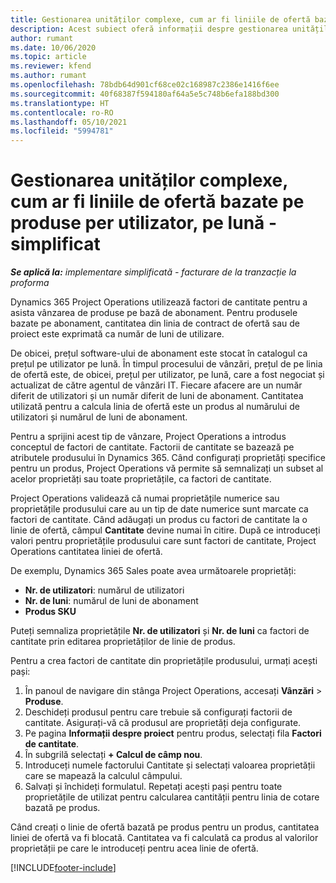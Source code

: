 ```yaml
---
title: Gestionarea unităților complexe, cum ar fi liniile de ofertă bazate pe produse per utilizator, pe lună - simplificat
description: Acest subiect oferă informații despre gestionarea unităților complexe pentru linii de ofertă bazate pe produs.
author: rumant
ms.date: 10/06/2020
ms.topic: article
ms.reviewer: kfend
ms.author: rumant
ms.openlocfilehash: 78bdb64d901cf68ce02c168987c2386e1416f6ee
ms.sourcegitcommit: 40f68387f594180af64a5e5c748b6efa188bd300
ms.translationtype: HT
ms.contentlocale: ro-RO
ms.lasthandoff: 05/10/2021
ms.locfileid: "5994781"
---
```

# <a name="managing-complex-units-such-as-per-user-per-month-for-product-based-quote-lines---lite"></a>Gestionarea unităților complexe, cum ar fi liniile de ofertă bazate pe produse per utilizator, pe lună - simplificat

_**Se aplică la:** implementare simplificată - facturare de la tranzacție la proforma_

Dynamics 365 Project Operations utilizează factori de cantitate pentru a asista vânzarea de produse pe bază de abonament. Pentru produsele bazate pe abonament, cantitatea din linia de contract de ofertă sau de proiect este exprimată ca număr de luni de utilizare.

De obicei, prețul software-ului de abonament este stocat în catalogul ca prețul pe utilizator pe lună. În timpul procesului de vânzări, prețul de pe linia de ofertă este, de obicei, prețul per utilizator, pe lună, care a fost negociat și actualizat de către agentul de vânzări IT. Fiecare afacere are un număr diferit de utilizatori și un număr diferit de luni de abonament. Cantitatea utilizată pentru a calcula linia de ofertă este un produs al numărului de utilizatori și numărul de luni de abonament.

Pentru a sprijini acest tip de vânzare, Project Operations a introdus conceptul de factori de cantitate. Factorii de cantitate se bazează pe atributele produsului în Dynamics 365. Când configurați proprietăți specifice pentru un produs, Project Operations vă permite să semnalizați un subset al acelor proprietăți sau toate proprietățile, ca factori de cantitate.

Project Operations validează că numai proprietățile numerice sau proprietățile produsului care au un tip de date numerice sunt marcate ca factori de cantitate. Când adăugați un produs cu factori de cantitate la o linie de ofertă, câmpul **Cantitate** devine numai în citire. După ce introduceți valori pentru proprietățile produsului care sunt factori de cantitate, Project Operations cantitatea liniei de ofertă.

De exemplu, Dynamics 365 Sales poate avea următoarele proprietăți:

- **Nr. de utilizatori**: numărul de utilizatori
- **Nr. de luni**: numărul de luni de abonament
- **Produs SKU**

Puteți semnaliza proprietățile **Nr. de utilizatori** și **Nr. de luni** ca factori de cantitate prin editarea proprietăților de linie de produs.

Pentru a crea factori de cantitate din proprietățile produsului, urmați acești pași:

1. În panoul de navigare din stânga Project Operations, accesați **Vânzări** > **Produse**.
2. Deschideți produsul pentru care trebuie să configurați factorii de cantitate. Asigurați-vă că produsul are proprietăți deja configurate.
3. Pe pagina **Informații despre proiect** pentru produs, selectați fila **Factori de cantitate**.
4. În subgrilă selectați **+ Calcul de câmp nou**.
5. Introduceți numele factorului Cantitate și selectați valoarea proprietății care se mapează la calculul câmpului.
6. Salvați și închideți formulatul. Repetați acești pași pentru toate proprietățile de utilizat pentru calcularea cantității pentru linia de cotare bazată pe produs.

Când creați o linie de ofertă bazată pe produs pentru un produs, cantitatea liniei de ofertă va fi blocată. Cantitatea va fi calculată ca produs al valorilor proprietății pe care le introduceți pentru acea linie de ofertă.


[!INCLUDE[footer-include](../../includes/footer-banner.md)]